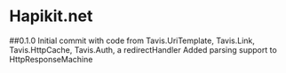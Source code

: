 # Hapikit.net #

##0.1.0
Initial commit with code from Tavis.UriTemplate, Tavis.Link, Tavis.HttpCache, Tavis.Auth, a redirectHandler
Added parsing support to HttpResponseMachine